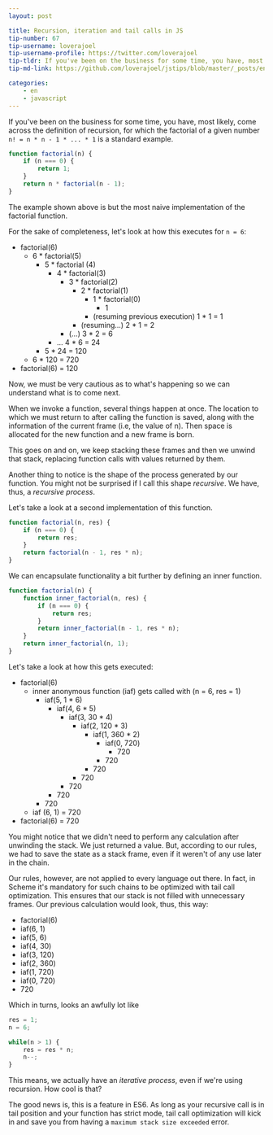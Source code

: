 ```yaml
---
layout: post

title: Recursion, iteration and tail calls in JS
tip-number: 67
tip-username: loverajoel
tip-username-profile: https://twitter.com/loverajoel
tip-tldr: If you've been on the business for some time, you have, most likely, come across the definition of recursion, for which the factorial of a given number `n! = n * n - 1 * ... * 1` is a standard example...
tip-md-link: https://github.com/loverajoel/jstips/blob/master/_posts/en/javascript/2017-03-29-recursion-iteration-and-tail-calls-in-js.md

categories:
    - en
    - javascript
---
```


If you've been on the business for some time, you have, most likely,
come across the definition of recursion, for which the factorial of
a given number `n! = n * n - 1 * ... * 1` is a standard example.

``` javascript
function factorial(n) {
    if (n === 0) {
        return 1;
    }
    return n * factorial(n - 1);
}
```

The example shown above is but the most naive implementation of the
factorial function.

For the sake of completeness, let's look at how this executes for
`n = 6`:

- factorial(6)
  - 6 * factorial(5)
    - 5 * factorial (4)
      - 4 * factorial(3)
        - 3 * factorial(2)
          - 2 * factorial(1)
            - 1 * factorial(0)
              - 1
            - (resuming previous execution) 1 * 1 = 1
          - (resuming...) 2 * 1 = 2
        - (...) 3 * 2 = 6
      - ... 4 * 6 = 24
    - 5 * 24 = 120
  - 6 * 120 = 720
- factorial(6) = 120

Now, we must be very cautious as to what's happening so we can understand
what is to come next.

When we invoke a function, several things happen at once. The location to
which we must return to after calling the function is saved, along with
the information of the current frame (i.e, the value of n). Then space is
allocated for the new function and a new frame is born.

This goes on and on, we keep stacking these frames and then we unwind that
stack, replacing function calls with values returned by them.

Another thing to notice is the shape of the process generated by our function.
You might not be surprised if I call this shape *recursive*. We have, thus, a
*recursive process*.

Let's take a look at a second implementation of this function.

``` javascript
function factorial(n, res) {
    if (n === 0) {
        return res;
    }
    return factorial(n - 1, res * n);
}
```

We can encapsulate functionality a bit further by defining an inner function.

``` javascript
function factorial(n) {
    function inner_factorial(n, res) {
        if (n === 0) {
            return res;
        }
        return inner_factorial(n - 1, res * n);
    }
    return inner_factorial(n, 1);
}
```

Let's take a look at how this gets executed:

- factorial(6)
  - inner anonymous function (iaf) gets called with (n = 6, res = 1)
    - iaf(5, 1 * 6)
      - iaf(4, 6 * 5)
        - iaf(3, 30 * 4)
          - iaf(2, 120 * 3)
            - iaf(1, 360 * 2)
              - iaf(0, 720)
                - 720
              - 720
            - 720
          - 720
        - 720
      - 720
    - 720
  - iaf (6, 1) = 720
- factorial(6) = 720

You might notice that we didn't need to perform any calculation after unwinding
the stack. We just returned a value. But, according to our rules, we had to save
the state as a stack frame, even if it weren't of any use later in the chain.

Our rules, however, are not applied to every language out there. In fact, in
Scheme it's mandatory for such chains to be optimized with tail call
optimization. This ensures that our stack is not filled with unnecessary frames.
Our previous calculation would look, thus, this way:

- factorial(6)
- iaf(6, 1)
- iaf(5, 6)
- iaf(4, 30)
- iaf(3, 120)
- iaf(2, 360)
- iaf(1, 720)
- iaf(0, 720)
- 720

Which in turns, looks an awfully lot like

``` javascript
res = 1;
n = 6;

while(n > 1) {
    res = res * n;
    n--;
}
```

This means, we actually have an *iterative process*, even if we're using
recursion. How cool is that?

The good news is, this is a feature in ES6. As long as your recursive call
is in tail position and your function has strict mode, tail call optimization
will kick in and save you from having a `maximum stack size exceeded` error.